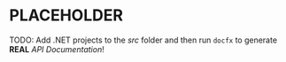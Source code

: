 # PLACEHOLDER
TODO: Add .NET projects to the *src* folder and then run `docfx` to generate **REAL** *API Documentation*!

